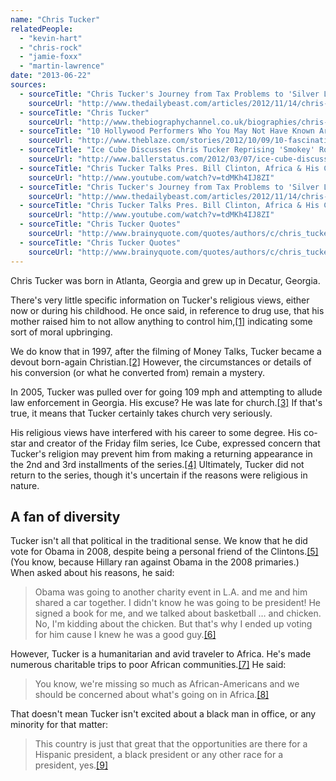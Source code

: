 ```yaml
---
name: "Chris Tucker"
relatedPeople:
  - "kevin-hart"
  - "chris-rock"
  - "jamie-foxx"
  - "martin-lawrence"
date: "2013-06-22"
sources:
  - sourceTitle: "Chris Tucker's Journey from Tax Problems to 'Silver Linings Playbook.'"
    sourceUrl: "http://www.thedailybeast.com/articles/2012/11/14/chris-tucker-s-journey-from-tax-problems-to-silver-linings-playbook.html"
  - sourceTitle: "Chris Tucker"
    sourceUrl: "http://www.thebiographychannel.co.uk/biographies/chris-tucker.html"
  - sourceTitle: "10 Hollywood Performers Who You May Not Have Known Are Christians"
    sourceUrl: "http://www.theblaze.com/stories/2012/10/09/10-fascinating-hollywood-performers-who-you-may-not-have-known-are-christians/"
  - sourceTitle: "Ice Cube Discusses Chris Tucker Reprising 'Smokey' Role In New 'Friday' Movie"
    sourceUrl: "http://www.ballerstatus.com/2012/03/07/ice-cube-discusses-chris-tucker-reprising-smokey-role-in-new-friday-movie/"
  - sourceTitle: "Chris Tucker Talks Pres. Bill Clinton, Africa & His Charitable Efforts"
    sourceUrl: "http://www.youtube.com/watch?v=tdMKh4IJ8ZI"
  - sourceTitle: "Chris Tucker's Journey from Tax Problems to 'Silver Linings Playbook.'"
    sourceUrl: "http://www.thedailybeast.com/articles/2012/11/14/chris-tucker-s-journey-from-tax-problems-to-silver-linings-playbook.html"
  - sourceTitle: "Chris Tucker Talks Pres. Bill Clinton, Africa & His Charitable Efforts"
    sourceUrl: "http://www.youtube.com/watch?v=tdMKh4IJ8ZI"
  - sourceTitle: "Chris Tucker Quotes"
    sourceUrl: "http://www.brainyquote.com/quotes/authors/c/chris_tucker.html?vm=l"
  - sourceTitle: "Chris Tucker Quotes"
    sourceUrl: "http://www.brainyquote.com/quotes/authors/c/chris_tucker.html?vm=l"
---
```


Chris Tucker was born in Atlanta, Georgia and grew up in Decatur, Georgia.

There's very little specific information on Tucker's religious views, either now or during his childhood. He once said, in reference to drug use, that his mother raised him to not allow anything to control him,<a class="source-citation" href="http://www.thedailybeast.com/articles/2012/11/14/chris-tucker-s-journey-from-tax-problems-to-silver-linings-playbook.html" title="Chris Tucker&apos;s Journey from Tax Problems to &apos;Silver Linings Playbook.&apos;">[1]</a> indicating some sort of moral upbringing.

We do know that in 1997, after the filming of Money Talks, Tucker became a devout born-again Christian.<a class="source-citation" href="http://www.thebiographychannel.co.uk/biographies/chris-tucker.html" title="Chris Tucker">[2]</a> However, the circumstances or details of his conversion (or what he converted from) remain a mystery.

In 2005, Tucker was pulled over for going 109 mph and attempting to allude law enforcement in Georgia. His excuse? He was late for church.<a class="source-citation" href="http://www.theblaze.com/stories/2012/10/09/10-fascinating-hollywood-performers-who-you-may-not-have-known-are-christians/" title="10 Hollywood Performers Who You May Not Have Known Are Christians">[3]</a> If that's true, it means that Tucker certainly takes church very seriously.

His religious views have interfered with his career to some degree. His co-star and creator of the Friday film series, Ice Cube, expressed concern that Tucker's religion may prevent him from making a returning appearance in the 2nd and 3rd installments of the series.<a class="source-citation" href="http://www.ballerstatus.com/2012/03/07/ice-cube-discusses-chris-tucker-reprising-smokey-role-in-new-friday-movie/" title="Ice Cube Discusses Chris Tucker Reprising &apos;Smokey&apos; Role In New &apos;Friday&apos; Movie">[4]</a> Ultimately, Tucker did not return to the series, though it's uncertain if the reasons were religious in nature.


## A fan of diversity

Tucker isn't all that political in the traditional sense. We know that he did vote for Obama in 2008, despite being a personal friend of the Clintons.<a class="source-citation" href="http://www.youtube.com/watch?v=tdMKh4IJ8ZI" title="Chris Tucker Talks Pres. Bill Clinton, Africa &amp; His Charitable Efforts">[5]</a> (You know, because Hillary ran against Obama in the 2008 primaries.) When asked about his reasons, he said:

>Obama was going to another charity event in L.A. and me and him shared a car together. I didn't know he was going to be president! He signed a book for me, and we talked about basketball … and chicken. No, I'm kidding about the chicken. But that's why I ended up voting for him cause I knew he was a good guy.<a class="source-citation" href="http://www.thedailybeast.com/articles/2012/11/14/chris-tucker-s-journey-from-tax-problems-to-silver-linings-playbook.html" title="Chris Tucker&apos;s Journey from Tax Problems to &apos;Silver Linings Playbook.&apos;">[6]</a>

However, Tucker is a humanitarian and avid traveler to Africa. He's made numerous charitable trips to poor African communities.<a class="source-citation" href="http://www.youtube.com/watch?v=tdMKh4IJ8ZI" title="Chris Tucker Talks Pres. Bill Clinton, Africa &amp; His Charitable Efforts">[7]</a> He said:

>You know, we're missing so much as African-Americans and we should be concerned about what's going on in Africa.<a class="source-citation" href="http://www.brainyquote.com/quotes/authors/c/chris_tucker.html?vm=l" title="Chris Tucker Quotes">[8]</a>

That doesn't mean Tucker isn't excited about a black man in office, or any minority for that matter:

>This country is just that great that the opportunities are there for a Hispanic president, a black president or any other race for a president, yes.<a class="source-citation" href="http://www.brainyquote.com/quotes/authors/c/chris_tucker.html?vm=l" title="Chris Tucker Quotes">[9]</a>